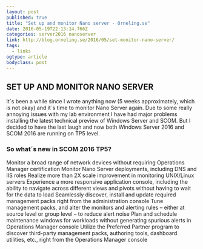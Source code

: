 ```yaml
---
layout: post 
published: true 
title: "Set up and monitor Nano server - Orneling.se" 
date: 2016-05-19T22:13:14.766Z 
categories: server2016 nanoserver
link: http://blog.orneling.se/2016/05/set-monitor-nano-server/ 
tags:
  - links
ogtype: article 
bodyclass: post 
---
```


## SET UP AND MONITOR NANO SERVER
It´s been a while since I wrote anything now (5 weeks approximately, which is not okay) and it´s time to monitor Nano Server again. Due to some really annoying issues with my lab environment I have had major problems installing the latest technical preview of Windows Server and SCOM. But I decided to have the last laugh and now both Windows Server 2016 and SCOM 2016 are running on TP5 level.

### So what´s new in SCOM 2016 TP5?

Monitor a broad range of network devices without requiring Operations Manager certification
Monitor Nano Server deployments, including DNS and IIS roles
Realize more than 2X scale improvement in monitoring UNIX/Linux servers
Experience a more responsive application console, including the ability to navigate across different views and pivots without having to wait for the data to load
Seamlessly discover, install and update required management packs right from the administration console
Tune management packs, and alter the monitors and alerting rules – either at source level or group level – to reduce alert noise
Plan and schedule maintenance windows for workloads without generating spurious alerts in Operations Manager console
Utilize the Preferred Partner program to discover third-party management packs, authoring tools, dashboard utilities, etc., right from the Operations Manager console
